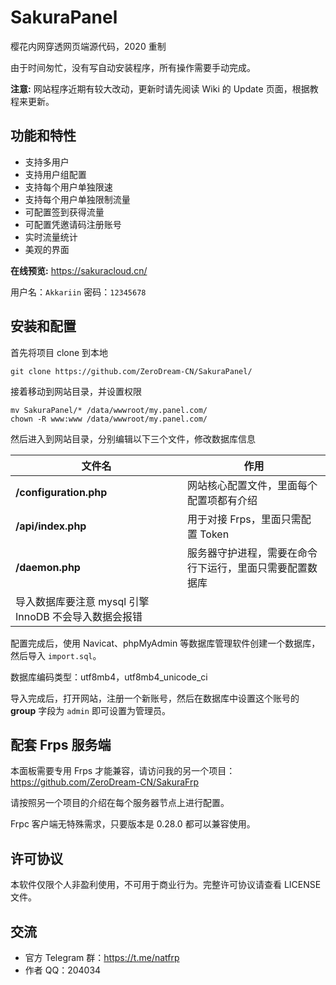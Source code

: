# SakuraPanel
樱花内网穿透网页端源代码，2020 重制

由于时间匆忙，没有写自动安装程序，所有操作需要手动完成。

__注意:__ 网站程序近期有较大改动，更新时请先阅读 Wiki 的 Update 页面，根据教程来更新。

## 功能和特性
- 支持多用户
- 支持用户组配置
- 支持每个用户单独限速
- 支持每个用户单独限制流量
- 可配置签到获得流量
- 可配置凭邀请码注册账号
- 实时流量统计
- 美观的界面

__在线预览:__ https://sakuracloud.cn/

用户名：`Akkariin` 密码：`12345678`

## 安装和配置
首先将项目 clone 到本地
```
git clone https://github.com/ZeroDream-CN/SakuraPanel/
```
接着移动到网站目录，并设置权限
```
mv SakuraPanel/* /data/wwwroot/my.panel.com/
chown -R www:www /data/wwwroot/my.panel.com/
```
然后进入到网站目录，分别编辑以下三个文件，修改数据库信息

| 文件名 | 作用 |
| ------ | ------ |
| __/configuration.php__ | 网站核心配置文件，里面每个配置项都有介绍 |
| __/api/index.php__ | 用于对接 Frps，里面只需配置 Token |
| __/daemon.php__ | 服务器守护进程，需要在命令行下运行，里面只需要配置数据库 |
|导入数据库要注意 mysql 引擎 InnoDB 不会导入数据会报错 |

配置完成后，使用 Navicat、phpMyAdmin 等数据库管理软件创建一个数据库，然后导入 `import.sql`。

数据库编码类型：utf8mb4，utf8mb4_unicode_ci

导入完成后，打开网站，注册一个新账号，然后在数据库中设置这个账号的 __group__ 字段为 `admin` 即可设置为管理员。

## 配套 Frps 服务端
本面板需要专用 Frps 才能兼容，请访问我的另一个项目：https://github.com/ZeroDream-CN/SakuraFrp

请按照另一个项目的介绍在每个服务器节点上进行配置。

Frpc 客户端无特殊需求，只要版本是 0.28.0 都可以兼容使用。

## 许可协议
本软件仅限个人非盈利使用，不可用于商业行为。完整许可协议请查看 LICENSE 文件。

## 交流

- 官方 Telegram 群：https://t.me/natfrp
- 作者 QQ：204034
